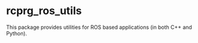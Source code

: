# rcprg_ros_utils

This package provides utilities for ROS based applications (in both C++ and Python).

